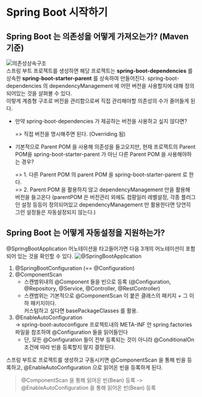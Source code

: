 # Spring Boot 시작하기

## Spring Boot 는 의존성을 어떻게 가져오는가? (Maven 기준)  
![의존성상속구조](https://github.com/JadenKim940105/TIL-images/blob/master/img/spring/boot/%EC%9D%98%EC%A1%B4%EC%84%B1%EC%83%81%EC%86%8D%EA%B5%AC%EC%A1%B0.png)  
스프링 부트 프로젝트를 생성하면 해당 프로젝트는  **spring-boot-dependencies** 를 상속한 
**spring-boot-starter-parent** 를 상속하여 만들어진다.
spring-boot-dependencies 의 dependencyManagement 에 어떤 버전을 사용할지에 대해 정의되어있는 것을 살펴볼 수 있다.  
이렇게 계층형 구조로 버전을 관리함으로써 직접 관리해야할 의존성의 수가 줄어들게 된다.  
- 만약 spring-boot-dependencies 가 제공하는 버전을 사용하고 싶지 않다면?
  
  => 직접 버전을 명시해주면 된다. (Overriding 됨)  
    

- 기본적으로 Parent POM 을 사용해 의존성을 들고오지만, 현재 프로젝트의 Parent POM을 spring-boot-starter-parent 가 아닌 다른 Parent POM 을 사용해야하는 경우?
   
  => 1. 다른 Parent POM 의 parent POM 을 spring-boot-starter-parent 로 한다.   
  => 2. Parent POM 을 활용하지 않고 dependencyManagement 만을 활용해 버전을 들고온다 
  (parentPOM 은 버전관리 외에도 컴팡일러 레벨설정, 각종 플러그인 설정 등등이 정의되어있고 dependencyManagement 만 활용한다면 당연히 그런 설정들은 자동설정되지 않는다.)
  
  
## Spring Boot 는 어떻게 자동설정을 지원하는가? 
@SpringBootApplication 어노테이션을 타고들어가면 다음 3개의 어노테이션이 포함되어 있는 것을 확인할 수 있다.
![@SpringBootApplication](https://github.com/JadenKim940105/TIL-images/blob/master/img/spring/boot/SpringBootApplication%EC%96%B4%EB%85%B8%ED%85%8C%EC%9D%B4%EC%85%98.png)  
1. @SpringBootConfiguration (== @Configuration)
2. @ComponentScan  
   - 스캔범위내의 @Component 들을 빈으로 등록 (@Configuration, @Repository, @Service, @Controller, @RestController)  
   - 스캔범위는 기본적으로 @ComponentScan 이 붙은 클래스의 패키지 + 그 이하 패키지이다.   
   커스텀하고 싶다면 basePackageClasses 를 활용. 
3. @EnableAutoConfiguration  
   -> spring-boot-autoconfigure 프로젝트내의 META-INF 안 spring.factories 파일을 참조하여 @Configuration 들을 읽어들인다  
   - 단, 모든 @Configuration 들이 전부 등록되는 것이 아니라 @ConditionalOn 조건에 따라 빈을 등록할지 말지 결정된다.

스프링 부트로 프로젝트를 생성하고 구동시키면 @ComponentScan 을 통해 빈을 등록하고, @EnableAutoConfiguration 으로 읽어온 빈을 등록하게 된다.

> @ComponentScan 을 통해 읽어온 빈(Bean) 등록 -> @EnableAutoConfiguration 을 통해 읽어온 빈(Bean) 등록 
